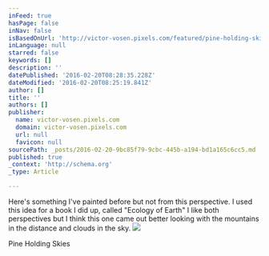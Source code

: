 ```yaml
---
inFeed: true
hasPage: false
inNav: false
isBasedOnUrl: 'http://victor-vosen.pixels.com/featured/pine-holding-skies-victor-vosen.html'
inLanguage: null
starred: false
keywords: []
description: ''
datePublished: '2016-02-20T08:28:35.228Z'
dateModified: '2016-02-20T08:25:19.841Z'
author: []
title: ''
authors: []
publisher:
  name: victor-vosen.pixels.com
  domain: victor-vosen.pixels.com
  url: null
  favicon: null
sourcePath: _posts/2016-02-20-9bc85f79-9cbc-445b-a194-bd1a165c6cc5.md
published: true
_context: 'http://schema.org'
_type: Article

---
```

Here's something I've painted before but not from this perspective.  I used this idea for a book I did up, called "Ecology of Earth"  I like both perspectives but I think this one came out better looking with the mountains in the distance and clouds in the sky.
![](http://images.fineartamerica.com/images/artworkimages/mediumlarge/1/pine-holding-skies-victor-vosen.jpg)

Pine Holding Skies